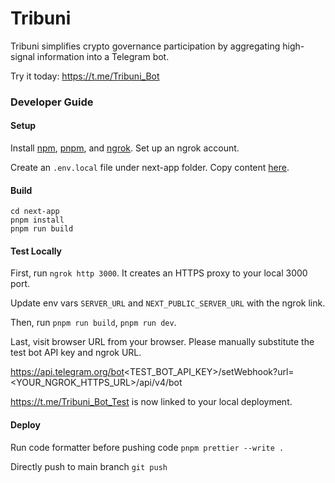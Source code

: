 # Tribuni

Tribuni simplifies crypto governance participation by aggregating high-signal information into a Telegram bot.

Try it today: https://t.me/Tribuni_Bot

### Developer Guide

#### Setup
Install [npm](https://docs.npmjs.com/downloading-and-installing-node-js-and-npm), [pnpm](https://pnpm.io/installation), and [ngrok](https://ngrok.com/download). Set up an ngrok account.

Create an `.env.local` file under next-app folder. Copy content [here](https://www.notion.so/atlantropa/Tribuni-bot-env-local-file-content-223f1fd0ebf64f2caf5adf5fbdcb5862).

#### Build
```
cd next-app
pnpm install
pnpm run build
```

#### Test Locally
First, run `ngrok http 3000`. It creates an HTTPS proxy to your local 3000 port.

Update env vars `SERVER_URL` and `NEXT_PUBLIC_SERVER_URL` with the ngrok link.

Then, run `pnpm run build`, `pnpm run dev`.

Last, visit browser URL from your browser.
Please manually substitute the test bot API key and ngrok URL. 

https://api.telegram.org/bot<TEST_BOT_API_KEY>/setWebhook?url=<YOUR_NGROK_HTTPS_URL>/api/v4/bot

https://t.me/Tribuni_Bot_Test is now linked to your local deployment.

#### Deploy
Run code formatter before pushing code
`pnpm prettier --write .`

Directly push to main branch
`git push`
